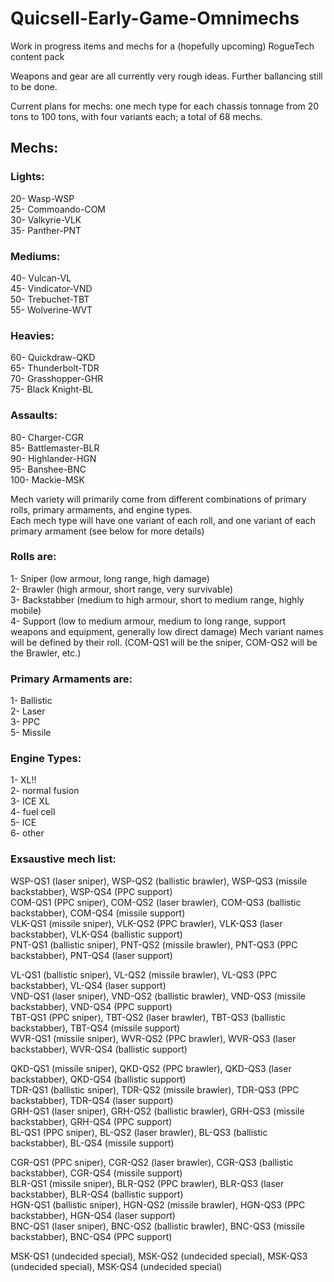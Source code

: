 # Quicsell-Early-Game-Omnimechs
 
Work in progress items and mechs for a (hopefully upcoming) RogueTech content pack

Weapons and gear are all currently very rough ideas. Further ballancing still to be done.

Current plans for mechs: one mech type for each chassis tonnage from 20 tons to 100 tons, with four variants each; a total of 68 mechs.

## Mechs:  
### Lights:   
20- Wasp-WSP  
25- Commoando-COM  
30- Valkyrie-VLK  
35- Panther-PNT  
### Mediums:  
40- Vulcan-VL  
45- Vindicator-VND  
50- Trebuchet-TBT  
55- Wolverine-WVT  
### Heavies:  
60- Quickdraw-QKD  
65- Thunderbolt-TDR  
70- Grasshopper-GHR  
75- Black Knight-BL  
### Assaults:  
80- Charger-CGR  
85- Battlemaster-BLR  
90- Highlander-HGN  
95- Banshee-BNC  
100- Mackie-MSK  

Mech variety will primarily come from different combinations of primary rolls, primary armaments, and engine types.  
Each mech type will have one variant of each roll, and one variant of each primary armament (see below for more details)

### Rolls are:  
1- Sniper (low armour, long range, high damage)  
2- Brawler (high armour, short range, very survivable)  
3- Backstabber (medium to high armour, short to medium range, highly mobile)  
4- Support (low to medium armour, medium to long range, support weapons and equipment, generally low direct damage)
Mech variant names will be defined by their roll. (COM-QS1 will be the sniper, COM-QS2 will be the Brawler, etc.)

### Primary Armaments are:  
1- Ballistic  
2- Laser  
3- PPC  
5- Missile  

### Engine Types:  
1- XL!!  
2- normal fusion  
3- ICE XL  
4- fuel cell  
5- ICE  
6- other  

### Exsaustive mech list:  
WSP-QS1 (laser sniper), WSP-QS2 (ballistic brawler), WSP-QS3 (missile backstabber), WSP-QS4 (PPC support)  
COM-QS1 (PPC sniper), COM-QS2 (laser brawler), COM-QS3 (ballistic backstabber), COM-QS4 (missile support)  
VLK-QS1 (missile sniper), VLK-QS2 (PPC brawler), VLK-QS3 (laser backstabber), VLK-QS4 (ballistic support)  
PNT-QS1 (ballistic sniper), PNT-QS2 (missile brawler), PNT-QS3 (PPC backstabber), PNT-QS4 (laser support)  

VL-QS1 (ballistic sniper), VL-QS2 (missile brawler), VL-QS3 (PPC backstabber), VL-QS4 (laser support)  
VND-QS1 (laser sniper), VND-QS2 (ballistic brawler), VND-QS3 (missile backstabber), VND-QS4 (PPC support)  
TBT-QS1 (PPC sniper), TBT-QS2 (laser brawler), TBT-QS3 (ballistic backstabber), TBT-QS4 (missile support)  
WVR-QS1 (missile sniper), WVR-QS2 (PPC brawler), WVR-QS3 (laser backstabber), WVR-QS4 (ballistic support)  

QKD-QS1 (missile sniper), QKD-QS2 (PPC brawler), QKD-QS3 (laser backstabber), QKD-QS4 (ballistic support)  
TDR-QS1 (ballistic sniper), TDR-QS2 (missile brawler), TDR-QS3 (PPC backstabber), TDR-QS4 (laser support)  
GRH-QS1 (laser sniper), GRH-QS2 (ballistic brawler), GRH-QS3 (missile backstabber), GRH-QS4 (PPC support)  
BL-QS1 (PPC sniper), BL-QS2 (laser brawler), BL-QS3 (ballistic backstabber), BL-QS4 (missile support)  

CGR-QS1 (PPC sniper), CGR-QS2 (laser brawler), CGR-QS3 (ballistic backstabber), CGR-QS4 (missile support)  
BLR-QS1 (missile sniper), BLR-QS2 (PPC brawler), BLR-QS3 (laser backstabber), BLR-QS4 (ballistic support)  
HGN-QS1 (ballistic sniper), HGN-QS2 (missile brawler), HGN-QS3 (PPC backstabber), HGN-QS4 (laser support)  
BNC-QS1 (laser sniper), BNC-QS2 (ballistic brawler), BNC-QS3 (missile backstabber), BNC-QS4 (PPC support)   

MSK-QS1 (undecided special), MSK-QS2 (undecided special), MSK-QS3 (undecided special), MSK-QS4 (undecided special)
